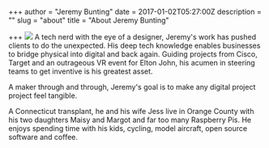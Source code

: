 +++
author = "Jeremy Bunting"
date = 2017-01-02T05:27:00Z
description = ""
slug = "about"
title = "About Jeremy Bunting"

+++
![](/img/2020-01-21-Bunting_Jeremy_v4.jpg)
A tech nerd with the eye of a designer, Jeremy's work has pushed clients to do the unexpected. His deep tech knowledge enables businesses to bridge physical into digital and back again. Guiding projects from Cisco, Target and an outrageous VR event for Elton John, his acumen in steering teams to get inventive is his greatest asset.

A maker through and through, Jeremy's goal is to make any digital project project feel tangible.

A Connecticut transplant, he and his wife Jess live in Orange County with his two daughters Maisy and Margot and far too many Raspberry Pis. He enjoys spending time with his kids, cycling, model aircraft, open source software and coffee.